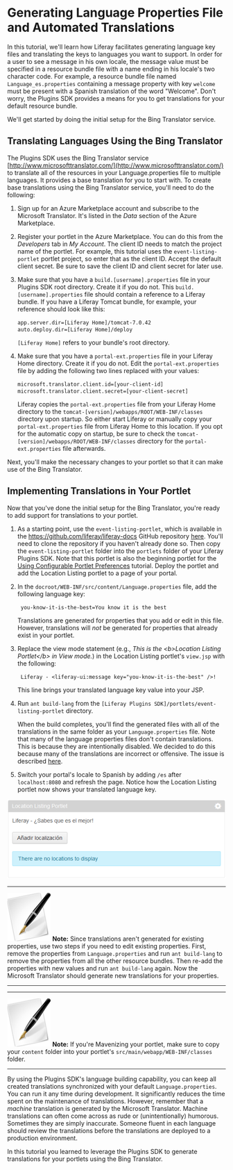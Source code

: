 # Generating Language Properties File and Automated Translations

In this tutorial, we'll learn how Liferay facilitates generating language key
files and translating the keys to languages you want to support. In order for a
user to see a message in his own locale, the message value must be specified in
a resource bundle file with a name ending in his locale's two character code.
For example, a resource bundle file named `Language_es.properties` containing a
message property with key `welcome` must be present with a Spanish translation
of the word "Welcome". Don't worry, the Plugins SDK provides a means for you to
get translations for your default resource bundle.

<!-- Insert image and transition -->

We'll get started by doing the initial setup for the Bing Translator service.

## Translating Languages Using the Bing Translator

The Plugins SDK uses the Bing Translator service
[http://www.microsofttranslator.com/](http://www.microsofttranslator.com/) to
translate all of the resources in your Language.properties file to multiple
languages. It provides a base translation for you to start with. To create base
translations using the Bing Translator service, you'll need to do the following:

1. Sign up for an Azure Marketplace account and subscribe to the Microsoft 
   Translator. It's listed in the *Data* section of the Azure Marketplace.

2. Register your portlet in the Azure Marketplace. You can do this from the 
   *Developers* tab in *My Account*. The client ID needs to match the project 
   name of the portlet. For example, this tutorial uses the 
   `event-listing-portlet` portlet project, so enter that as the client ID. 
   Accept the default client secret. Be sure to save the client ID and client 
   secret for later use.

3. Make sure that you have a `build.[username].properties` file in your Plugins
   SDK root directory. Create it if you do not. This 
   `build.[username].properties` file should contain a reference to a Liferay 
   bundle. If you have a Liferay Tomcat bundle, for example, your reference 
   should look like this:

       app.server.dir=[Liferay Home]/tomcat-7.0.42
       auto.deploy.dir=[Liferay Home]/deploy

   `[Liferay Home]` refers to your bundle's root directory.

4. Make sure that you have a `portal-ext.properties` file in your Liferay Home 
   directory. Create it if you do not. Edit the `portal-ext.properties` file by 
   adding the following two lines replaced with your values:

       microsoft.translator.client.id=[your-client-id]
       microsoft.translator.client.secret=[your-client-secret]

   Liferay copies the `portal-ext.properties` file from your Liferay Home
   directory to the `tomcat-[version]/webapps/ROOT/WEB-INF/classes` directory
   upon startup. So either start Liferay or manually copy your
   `portal-ext.properties` file from Liferay Home to this location. If you opt 
   for the automatic copy on startup, be sure to check the 
   `tomcat-[version]/webapps/ROOT/WEB-INF/classes` directory for the 
   `portal-ext.properties` file afterwards.

Next, you'll make the necessary changes to your portlet so that it can make use 
of the Bing Translator.
   
## Implementing Translations in Your Portlet

Now that you've done the initial setup for the Bing Translator, you're ready to 
add support for translations to your portlet.

1. As a starting point, use the `event-listing-portlet`, which is available in
   the <https://github.com/liferay/liferay-docs> GitHub repository
   [here](https://github.com/liferay/liferay-docs/tree/master/develop/tutorials/code/04-platform-frameworks/01-configurable-portlet-preferences/begin/event-listing-portlet).
   You'll need to clone the repository if you haven't already done so. Then copy
   the `event-listing-portlet` folder into the `portlets` folder of your Liferay
   Plugins SDK. Note that this portlet is also the beginning portlet for the
   [Using Configurable Portlet
   Preferences](https://github.com/liferay/liferay-docs/blob/master/develop/tutorials/articles/04-platform-frameworks/01-configurable-portlet-preferences.markdown)
   tutorial. Deploy the portlet and add the Location Listing portlet to a page 
   of your portal.

2. In the `docroot/WEB-INF/src/content/Language.properties` file, add the
   following language key: 

        you-know-it-is-the-best=You know it is the best
   
   Translations are generated for properties that you add or edit in this file. 
   However, translations will *not* be generated for properties that already 
   exist in your portlet.
        
3. Replace the view mode statement (e.g., *This is the \<b\>Location Listing
   Portlet\</b\> in View mode.*) in the Location Listing portlet's `view.jsp` 
   with the following: 

        Liferay - <liferay-ui:message key="you-know-it-is-the-best" />!

   This line brings your translated language key value into your JSP. 

4. Run `ant build-lang` from the 
   `[Liferay Plugins SDK]/portlets/event-listing-portlet` directory.

   When the build completes, you'll find the generated files with all of the
   translations in the same folder as your `Language.properties` file. Note that 
   many of the language properties files don't contain translations. This is 
   because they are intentionally disabled. We decided to do this because many 
   of the translations are incorrect or offensive. The issue is described 
   [here](https://issues.liferay.com/browse/LPS-29246).

5. Switch your portal's locale to Spanish by adding `/es` after `localhost:8080` 
   and refresh the page. Notice how the Location Listing portlet now shows your 
   translated language key.
   
![Figure 1: Autogenerated translation for the Location Listing portlet.](../../images/portlet-localization-generated-translation.png)

---

 ![Note](../../images/tip-pen-paper.png) **Note:** Since translations aren't
 generated for existing properties, use two steps if you need to edit existing
 properties. First, remove the properties from `Language.properties` and run
 `ant build-lang` to remove the properties from all the other resource bundles.
 Then re-add the properties with new values and run `ant build-lang` again. Now
 the Microsoft Translator should generate new translations for your properties.

---

---

 ![Note](../../images/tip-pen-paper.png) **Note:** If you're Mavenizing your
 portlet, make sure to copy your `content` folder into your portlet's
 `src/main/webapp/WEB-INF/classes` folder. 

---

By using the Plugins SDK's language building capability, you can keep all
created translations synchronized with your default `Language.properties`. You
can run it any time during development. It significantly reduces the time spent
on the maintenance of translations. However, remember that a *machine*
translation is generated by the Microsoft Translator. Machine translations can
often come across as rude or (unintentionally) humorous. Sometimes they are
simply inaccurate. Someone fluent in each language should review the
translations before the translations are deployed to a production environment. 

In this tutorial you learned to leverage the Plugins SDK to generate 
translations for your portlets using the Bing Translator.
